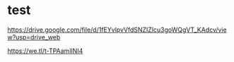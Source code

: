 # test

https://drive.google.com/file/d/1fEYvlpvVfdSNZIZlcu3goWQgVT_KAdcv/view?usp=drive_web

https://we.tl/t-TPAamlINI4
